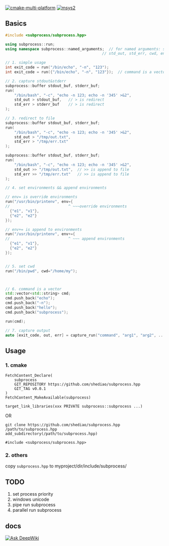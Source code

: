 [![cmake-multi-platform](https://github.com/shediao/subprocess.hpp/actions/workflows/cmake-multi-platform.yml/badge.svg)](https://github.com/shediao/subprocess.hpp/actions/workflows/cmake-multi-platform.yml)
[![msys2](https://github.com/shediao/subprocess.hpp/actions/workflows/msys2.yml/badge.svg)](https://github.com/shediao/subprocess.hpp/actions/workflows/msys2.yml)

## Basics

```cpp
#include <subprocess/subprocess.hpp>

using subprocess::run;
using namespace subprocess::named_arguments;  // for named arguments: std_in,
                                           // std_out, std_err, cwd, env

// 1. simple usage
int exit_code = run("/bin/echo", "-n", "123");
int exit_code = run({"/bin/echo", "-n", "123"});  // command is a vector

// 2. capture stdout&stderr
subprocess::buffer stdout_buf, stderr_buf;
run(
    "/bin/bash", "-c", "echo -n 123; echo -n '345' >&2",
    std_out > stdout_buf,   // > is redirect
    std_err > stderr_buf    // > is redirect
);

// 3. redirect to file
subprocess::buffer stdout_buf, stderr_buf;
run(
    "/bin/bash", "-c", "echo -n 123; echo -n '345' >&2",
    std_out > "/tmp/out.txt",
    std_err > "/tmp/err.txt"
);

subprocess::buffer stdout_buf, stderr_buf;
run(
    "/bin/bash", "-c", "echo -n 123; echo -n '345' >&2",
    std_out >> "/tmp/out.txt",  // >> is append to file
    std_err >> "/tmp/err.txt"   // >> is append to file
);

// 4. set environments && append environments

// env= is override environments
run("/usr/bin/printenv", env={
//                          ^ ~~~override environments
  {"e1", "v1"},
  {"e2", "e2"}
});

// env+= is append to environments
run("/usr/bin/printenv", env+={
//                          ^ ~~~ append environments
  {"e1", "v1"},
  {"e2", "e2"}
});


// 5. set cwd
run("/bin/pwd", cwd="/home/my");



// 6. command is a vector
std::vector<std::string> cmd;
cmd.push_back("echo");
cmd.push_back("-n");
cmd.push_back("hello");
cmd.push_back("subprocess");

run(cmd);

// 7. capture output
auto [exit_code, out, err] = capture_run("command", "arg1", "arg2", ..., "argN");

```

## Usage

### 1. cmake

```
FetchContent_Declare(
    subprocess
    GIT_REPOSITORY https://github.com/shediao/subprocess.hpp
    GIT_TAG v0.0.1
)
FetchContent_MakeAvailable(subprocess)

target_link_libraries(xxx PRIVATE subprocess::subprocess ...)
```

OR

```
git clone https://github.com/shediao/subprocess.hpp /path/to/subprocess.hpp
add_subdirectory(/path/to/subprocess.hpp)

#include <subprocess/subprocess.hpp>
```

### 2. others

copy `subprocess.hpp` to myproject/dir/include/subprocess/

## TODO

1. set process priority
2. windows unicode
3. pipe run subprocess
4. parallel run subprocess

## docs

[![Ask DeepWiki](https://deepwiki.com/badge.svg)](https://deepwiki.com/shediao/subprocess.hpp)
